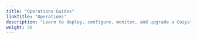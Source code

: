 ```yaml
---
title: "Operations Guides"
linkTitle: "Operations"
description: "Learn to deploy, configure, monitor, and upgrade a Cozystack cluster."
weight: 30
---
```

